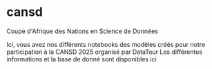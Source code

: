 # cansd
Coupe d'Afrique des Nations en Science de Données

Ici, vous avez nos différents notebooks des modèles créés pour notre participation à la CANSD 2025 organisé par DataTour
Les différentes informations et la base de donné sont disponibles ici 

